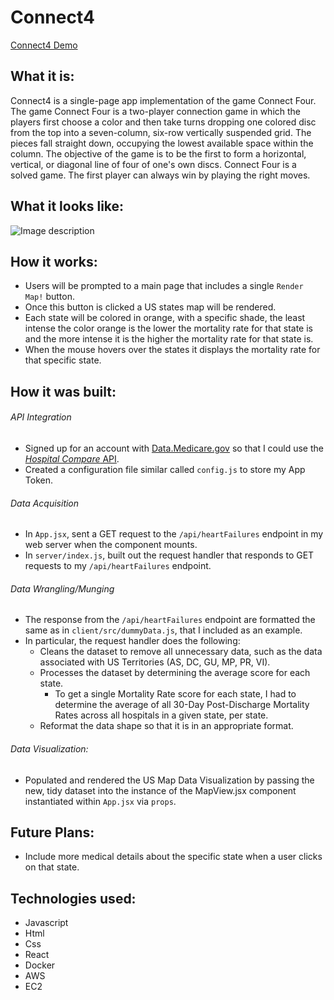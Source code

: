 # Connect4

[Connect4 Demo](http://ec2-18-188-3-119.us-east-2.compute.amazonaws.com:3001/)

## What it is:
Connect4 is a single-page app implementation of the game Connect Four. The game Connect Four is a two-player connection game in which the players first choose a color and then take turns dropping one colored disc from the top into a seven-column, six-row vertically suspended grid. The pieces fall straight down, occupying the lowest available space within the column. The objective of the game is to be the first to form a horizontal, vertical, or diagonal line of four of one's own discs. Connect Four is a solved game. The first player can always win by playing the right moves.

## What it looks like:
![Image description](https://github.com/codingwithlis/US-states-mortality-rates-map/blob/master/image.png)

## How it works:
- Users will be prompted to a main page that includes a single `Render Map!` button.
- Once this button is clicked a US states map will be rendered.
- Each state will be colored in orange, with a specific shade, the least intense the color orange is the lower the mortality rate for that state is and the more intense it is the higher the mortality rate for that state is.
- When the mouse hovers over the states it displays the mortality rate for that specific state.

## How it was built:
###### API Integration
- Signed up for an account with [Data.Medicare.gov](https://data.medicare.gov/login) so that I could use the [*Hospital Compare* API](https://dev.socrata.com/foundry/data.medicare.gov/ukfj-tt6v).
- Created a configuration file similar called `config.js` to store my App Token.

###### Data Acquisition
- In `App.jsx`, sent a GET request to the `/api/heartFailures` endpoint in my web server when the component mounts.
- In `server/index.js`, built out the request handler that responds to GET requests to my `/api/heartFailures` endpoint.

###### Data Wrangling/Munging
- The response from the `/api/heartFailures` endpoint are formatted the same as in `client/src/dummyData.js`, that I included as an example.
- In particular, the request handler does the following:
    - Cleans the dataset to remove all unnecessary data, such as the data associated with US Territories (AS, DC, GU, MP, PR, VI).
    - Processes the dataset by determining the average score for each state.
        - To get a single Mortality Rate score for each state, I had to determine the average of all 30-Day Post-Discharge Mortality Rates across all hospitals in a given state, per state.
    - Reformat the data shape so that it is in an appropriate format.

###### Data Visualization:
- Populated and rendered the US Map Data Visualization by passing the new, tidy dataset into the instance of the MapView.jsx component instantiated within `App.jsx` via `props`.

## Future Plans:
- Include more medical details about the specific state when a user clicks on that state.

## Technologies used:
- Javascript
- Html
- Css
- React
- Docker
- AWS
- EC2
